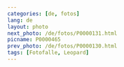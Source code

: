 ```yaml
---
categories: [de, fotos]
lang: de
layout: photo
next_photo: /de/fotos/P0000131.html
picname: P0000465
prev_photo: /de/fotos/P0000130.html
tags: [Fotofalle, Leopard]
---
```

